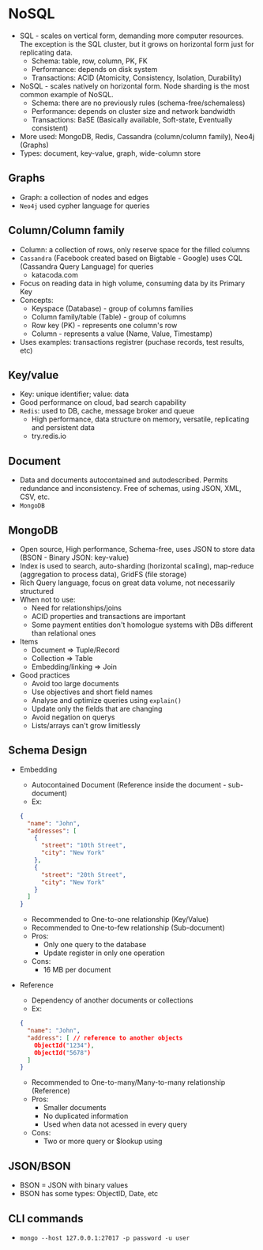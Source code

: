 # NoSQL

- SQL - scales on vertical form, demanding more computer resources. The exception is the SQL cluster, but it grows on horizontal form just for replicating data.
  - Schema: table, row, column, PK, FK
  - Performance: depends on disk system
  - Transactions: ACID (Atomicity, Consistency, Isolation, Durability)
- NoSQL - scales natively on horizontal form. Node sharding is the most common example of NoSQL.
  - Schema: there are no previously rules (schema-free/schemaless)
  - Performance: depends on cluster size and network bandwidth
  - Transactions: BaSE (Basically available, Soft-state, Eventually consistent)
- More used: MongoDB, Redis, Cassandra (column/column family), Neo4j (Graphs)
- Types: document, key-value, graph, wide-column store

## Graphs

- Graph: a collection of nodes and edges
- `Neo4j` used cypher language for queries

## Column/Column family

- Column: a collection of rows, only reserve space for the filled columns
- `Cassandra` (Facebook created based on Bigtable - Google) uses CQL (Cassandra Query Language) for queries
  - katacoda.com
- Focus on reading data in high volume, consuming data by its Primary Key
- Concepts:
  - Keyspace (Database) - group of columns families
  - Column family/table (Table) - group of columns
  - Row key (PK) - represents one column's row
  - Column - represents a value (Name, Value, Timestamp)
- Uses examples: transactions registrer (puchase records, test results, etc)

## Key/value

- Key: unique identifier; value: data
- Good performance on cloud, bad search capability
- `Redis`: used to DB, cache, message broker and queue
  - High performance, data structure on memory, versatile, replicating and persistent data
  - try.redis.io

## Document

- Data and documents autocontained and autodescribed. Permits redundance and inconsistency. Free of schemas, using JSON, XML, CSV, etc.
- `MongoDB`

## MongoDB

- Open source, High performance, Schema-free, uses JSON to store data (BSON - Binary JSON: key-value)
- Index is used to search, auto-sharding (horizontal scaling), map-reduce (aggregation to process data), GridFS (file storage)
- Rich Query language, focus on great data volume, not necessarily structured
- When not to use:
  - Need for relationships/joins
  - ACID properties and transactions are important
  - Some payment entities don't homologue systems with DBs different than relational ones
- Items
  - Document => Tuple/Record
  - Collection => Table
  - Embedding/linking => Join
- Good practices
  - Avoid too large documents
  - Use objectives and short field names
  - Analyse and optimize queries using `explain()`
  - Update only the fields that are changing
  - Avoid negation on querys
  - Lists/arrays can't grow limitlessly

## Schema Design

- Embedding

  - Autocontained Document (Reference inside the document - sub-document)
  - Ex:

  ```JSON
  {
    "name": "John",
    "addresses": [
      {
        "street": "10th Street",
        "city": "New York"
      },
      {
        "street": "20th Street",
        "city": "New York"
      }
    ]
  }
  ```

  - Recommended to One-to-one relationship (Key/Value)
  - Recommended to One-to-few relationship (Sub-document)
  - Pros:
    - Only one query to the database
    - Update register in only one operation
  - Cons:
    - 16 MB per document

- Reference

  - Dependency of another documents or collections
  - Ex:

  ```JSON
  {
    "name": "John",
    "address": [ // reference to another objects
      ObjectId("1234"),
      ObjectId("5678")
    ]
  }
  ```

  - Recommended to One-to-many/Many-to-many relationship (Reference)
  - Pros:
    - Smaller documents
    - No duplicated information
    - Used when data not acessed in every query
  - Cons:
    - Two or more query or $lookup using

## JSON/BSON

- BSON = JSON with binary values
- BSON has some types: ObjectID, Date, etc

## CLI commands

- `mongo --host 127.0.0.1:27017 -p password -u user`
